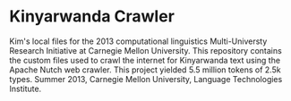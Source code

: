 Kinyarwanda Crawler
==============

Kim's local files for the 2013 computational linguistics Multi-Universty Research Initiative at Carnegie Mellon University. This repository contains the custom files used to crawl the internet for Kinyarwanda text using the Apache Nutch web crawler. This project yielded 5.5 million tokens of 2.5k types. Summer 2013, Carnegie Mellon University, Language Technologies Institute.
